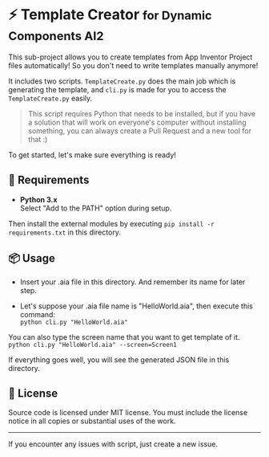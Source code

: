 # ⚡ Template Creator <small>for Dynamic Components AI2</small>
This sub-project allows you to create templates from App Inventor Project files automatically! So you don't need to write templates manually anymore!

It includes two scripts. `TemplateCreate.py` does the main job which is generating the template, and `cli.py` is made for you to access the `TemplateCreate.py` easily.

> This script requires Python that needs to be installed, but if you have a solution that will work on everyone's computer without installing something, you can always create a Pull Request and a new tool for that :)

To get started, let's make sure everything is ready!

## 🚧 Requirements
* **Python 3.x**<br>
Select "Add to the PATH" option during setup.

Then install the external modules by executing `pip install -r requirements.txt` in this directory.

## 📦 Usage

* Insert your .aia file in this directory. And remember its name for later step.

* Let's suppose your .aia file name is "HelloWorld.aia", then execute this command:<br>
`python cli.py "HelloWorld.aia"`

You can also type the screen name that you want to get template of it.<br>
`python cli.py "HelloWorld.aia" --screen=Screen1`

If everything goes well, you will see the generated JSON file in this directory.

## 🏅 License

Source code is licensed under MIT license. You must include the license notice in all copies or substantial uses of the work.

---

If you encounter any issues with script, just create a new issue.